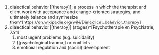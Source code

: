1. dialectical behavior [[therapy]]; a process in which the therapist and client work with acceptance and change-oriented strategies, and ultimately balance and synthesize them^[https://en.wikipedia.org/wiki/Dialectical_behavior_therapy]
2. dialectical behavior [[therapy]] (stages)^[Psychotherapie en Psychiatrie, 7.3.1]:
	1. most urgent problems (e.g. suicidality)
	2. [[psychological trauma]] or conflicts
	3. emotional regulation and (social) development
